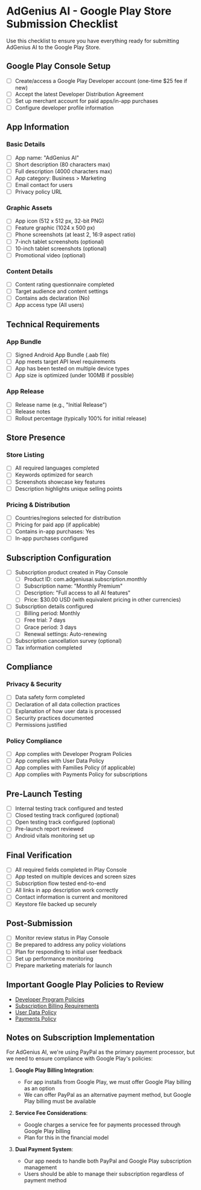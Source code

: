 # AdGenius AI - Google Play Store Submission Checklist

Use this checklist to ensure you have everything ready for submitting AdGenius AI to the Google Play Store.

## Google Play Console Setup

- [ ] Create/access a Google Play Developer account (one-time $25 fee if new)
- [ ] Accept the latest Developer Distribution Agreement
- [ ] Set up merchant account for paid apps/in-app purchases
- [ ] Configure developer profile information

## App Information

### Basic Details
- [ ] App name: "AdGenius AI"
- [ ] Short description (80 characters max)
- [ ] Full description (4000 characters max)
- [ ] App category: Business > Marketing
- [ ] Email contact for users
- [ ] Privacy policy URL

### Graphic Assets
- [ ] App icon (512 x 512 px, 32-bit PNG)
- [ ] Feature graphic (1024 x 500 px)
- [ ] Phone screenshots (at least 2, 16:9 aspect ratio)
- [ ] 7-inch tablet screenshots (optional)
- [ ] 10-inch tablet screenshots (optional)
- [ ] Promotional video (optional)

### Content Details
- [ ] Content rating questionnaire completed
- [ ] Target audience and content settings
- [ ] Contains ads declaration (No)
- [ ] App access type (All users)

## Technical Requirements

### App Bundle
- [ ] Signed Android App Bundle (.aab file)
- [ ] App meets target API level requirements
- [ ] App has been tested on multiple device types
- [ ] App size is optimized (under 100MB if possible)

### App Release
- [ ] Release name (e.g., "Initial Release")
- [ ] Release notes
- [ ] Rollout percentage (typically 100% for initial release)

## Store Presence

### Store Listing
- [ ] All required languages completed
- [ ] Keywords optimized for search
- [ ] Screenshots showcase key features
- [ ] Description highlights unique selling points

### Pricing & Distribution
- [ ] Countries/regions selected for distribution
- [ ] Pricing for paid app (if applicable)
- [ ] Contains in-app purchases: Yes
- [ ] In-app purchases configured

## Subscription Configuration

- [ ] Subscription product created in Play Console
  - [ ] Product ID: com.adgeniusai.subscription.monthly
  - [ ] Subscription name: "Monthly Premium"
  - [ ] Description: "Full access to all AI features"
  - [ ] Price: $30.00 USD (with equivalent pricing in other currencies)
  
- [ ] Subscription details configured
  - [ ] Billing period: Monthly
  - [ ] Free trial: 7 days
  - [ ] Grace period: 3 days
  - [ ] Renewal settings: Auto-renewing

- [ ] Subscription cancellation survey (optional)
- [ ] Tax information completed

## Compliance

### Privacy & Security
- [ ] Data safety form completed
- [ ] Declaration of all data collection practices
- [ ] Explanation of how user data is processed
- [ ] Security practices documented
- [ ] Permissions justified

### Policy Compliance
- [ ] App complies with Developer Program Policies
- [ ] App complies with User Data Policy
- [ ] App complies with Families Policy (if applicable)
- [ ] App complies with Payments Policy for subscriptions

## Pre-Launch Testing

- [ ] Internal testing track configured and tested
- [ ] Closed testing track configured (optional)
- [ ] Open testing track configured (optional)
- [ ] Pre-launch report reviewed
- [ ] Android vitals monitoring set up

## Final Verification

- [ ] All required fields completed in Play Console
- [ ] App tested on multiple devices and screen sizes
- [ ] Subscription flow tested end-to-end
- [ ] All links in app description work correctly
- [ ] Contact information is current and monitored
- [ ] Keystore file backed up securely

## Post-Submission

- [ ] Monitor review status in Play Console
- [ ] Be prepared to address any policy violations
- [ ] Plan for responding to initial user feedback
- [ ] Set up performance monitoring
- [ ] Prepare marketing materials for launch

## Important Google Play Policies to Review

- [Developer Program Policies](https://play.google.com/about/developer-content-policy/)
- [Subscription Billing Requirements](https://support.google.com/googleplay/android-developer/answer/10281818)
- [User Data Policy](https://play.google.com/about/privacy-security/user-data/)
- [Payments Policy](https://support.google.com/googleplay/android-developer/answer/9858738)

## Notes on Subscription Implementation

For AdGenius AI, we're using PayPal as the primary payment processor, but we need to ensure compliance with Google Play's policies:

1. **Google Play Billing Integration**:
   - For app installs from Google Play, we must offer Google Play billing as an option
   - We can offer PayPal as an alternative payment method, but Google Play billing must be available

2. **Service Fee Considerations**:
   - Google charges a service fee for payments processed through Google Play billing
   - Plan for this in the financial model

3. **Dual Payment System**:
   - Our app needs to handle both PayPal and Google Play subscription management
   - Users should be able to manage their subscription regardless of payment method

